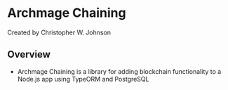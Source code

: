 # Archmage Chaining

Created by Christopher W. Johnson

## Overview

* Archmage Chaining is a library for adding blockchain functionality to a Node.js app using TypeORM and PostgreSQL
